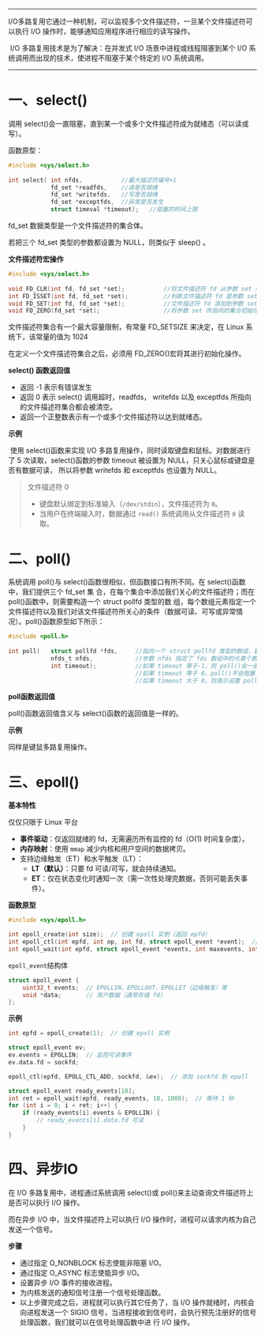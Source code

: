 -------

​		I/O多路复用它通过一种机制，可以监视多个文件描述符，一旦某个文件描述符可以执行 I/O 操作时，能够通知应用程序进行相应的读写操作。

​		I/O 多路复用技术是为了解决：在并发式 I/O 场景中进程或线程阻塞到某个 I/O 系统调用而出现的技术，使进程不阻塞于某个特定的 I/O 系统调用。 

-----

# 一、select()

调用 select()会一直阻塞，直到某一个或多个文件描述符成为就绪态（可以读或写）。

函数原型：

```c
#include <sys/select.h> 
 
int select( int nfds, 		    //最大描述符编号+1
            fd_set *readfds,    //读是否就绪
            fd_set *writefds, 	//写是否就绪
            fd_set *exceptfds,  //异常是否发生
            struct timeval *timeout);	//阻塞的时间上限
```

fd_set 数据类型是一个文件描述符的集合体。

若把三个 fd_set 类型的参数都设置为 NULL，则类似于 sleep() 。



**文件描述符宏操作**

```c
#include <sys/select.h> 
 
void FD_CLR(int fd, fd_set *set); 			//将文件描述符 fd 从参数 set 所指向的集合中移除；
int FD_ISSET(int fd, fd_set *set); 			//判断文件描述符 fd 是参数 set 所指向的集合中的成员
void FD_SET(int fd, fd_set *set); 			//文件描述符 fd 添加到参数 set 所指向的集合中；
void FD_ZERO(fd_set *set);					//将参数 set 所指向的集合初始化为空； 
```

文件描述符集合有一个最大容量限制，有常量 FD_SETSIZE 来决定，在 Linux 系统下，该常量的值为 1024

在定义一个文件描述符集合之后，必须用 FD_ZERO()宏将其进行初始化操作。



**select() 函数返回值**

- 返回 -1 表示有错误发生
- 返回 0 表示 select() 调用超时，readfds， writefds 以及 exceptfds 所指向的文件描述符集合都会被清空。
- 返回一个正整数表示有一个或多个文件描述符以达到就绪态。



**示例**

​		使用 select()函数来实现 I/O 多路复用操作，同时读取键盘和鼠标。对数据进行了 5 次读取，select()函数的参数 timeout 被设置为 NULL，只关心鼠标或键盘是否有数据可读， 所以将参数 writefds 和 exceptfds 也设置为 NULL。







> 文件描述符 0
>
> - 键盘默认绑定到标准输入（`/dev/stdin`），文件描述符为 `0`。
> - 当用户在终端输入时，数据通过 `read()` 系统调用从文件描述符 `0` 读取。



# 二、poll()

系统调用 poll()与 select()函数很相似，但函数接口有所不同。在 select()函数中，我们提供三个 fd_set 集 合，在每个集合中添加我们关心的文件描述符；而在 poll()函数中，则需要构造一个 struct pollfd 类型的数 组，每个数组元素指定一个文件描述符以及我们对该文件描述符所关心的条件（数据可读、可写或异常情 况）。poll()函数原型如下所示：

```c
#include <poll.h> 
 
int poll(	struct pollfd *fds, 	//指向一个 struct pollfd 类型的数组，数组中的每个元素都会指定									   //一个文件描述符以及我们对该文件描述符所关心的条件
			nfds_t nfds, 			//参数 nfds 指定了 fds 数组中的元素个数
			int timeout);			//如果 timeout 等于-1，则 poll()会一直阻塞
									//如果 timeout 等于 0，poll()不会阻塞
									//如果 timeout 大于 0，则表示设置 poll()函数阻塞时间的上限值
```



**poll函数返回值**

poll()函数返回值含义与 select()函数的返回值是一样的。



**示例**

同样是键鼠多路复用操作。





# 三、epoll()

**基本特性**

仅仅只限于 Linux 平台

- **事件驱动**：仅返回就绪的 fd，无需遍历所有监控的 fd（O(1) 时间复杂度）。
- **内存映射**：使用 `mmap` 减少内核和用户空间的数据拷贝。
- 支持边缘触发（ET）和水平触发（LT）：
  - **LT（默认）**：只要 fd 可读/可写，就会持续通知。
  - **ET**：仅在状态变化时通知一次（需一次性处理完数据，否则可能丢失事件）。



**函数原型**

```c
#include <sys/epoll.h>

int epoll_create(int size);  // 创建 epoll 实例（返回 epfd）
int epoll_ctl(int epfd, int op, int fd, struct epoll_event *event);  // 增删改监控事件
int epoll_wait(int epfd, struct epoll_event *events, int maxevents, int timeout);  // 等待事件
```

`epoll_event`结构体

```c
struct epoll_event {
    uint32_t events;  // EPOLLIN、EPOLLOUT、EPOLLET（边缘触发）等
    void *data;       // 用户数据（通常存储 fd）
};
```

**示例**

```c
int epfd = epoll_create(1);  // 创建 epoll 实例

struct epoll_event ev;
ev.events = EPOLLIN;  // 监控可读事件
ev.data.fd = sockfd;

epoll_ctl(epfd, EPOLL_CTL_ADD, sockfd, &ev);  // 添加 sockfd 到 epoll

struct epoll_event ready_events[10];
int ret = epoll_wait(epfd, ready_events, 10, 1000);  // 等待 1 秒
for (int i = 0; i < ret; i++) {
    if (ready_events[i].events & EPOLLIN) {
        // ready_events[i].data.fd 可读
    }
}
```



# 四、异步IO

在 I/O 多路复用中，进程通过系统调用 select()或 poll()来主动查询文件描述符上是否可以执行 I/O 操作。

而在异步 I/O 中，当文件描述符上可以执行 I/O 操作时，进程可以请求内核为自己发送一个信号。

**步骤**

- 通过指定 O_NONBLOCK 标志使能非阻塞 I/O。
- 通过指定 O_ASYNC 标志使能异步 I/O。
- 设置异步 I/O 事件的接收进程。
- 为内核发送的通知信号注册一个信号处理函数。
- 以上步骤完成之后，进程就可以执行其它任务了，当 I/O 操作就绪时，内核会向进程发送一个 SIGIO 信号，当进程接收到信号时，会执行预先注册好的信号处理函数，我们就可以在信号处理函数中进 行 I/O 操作。 



# 


